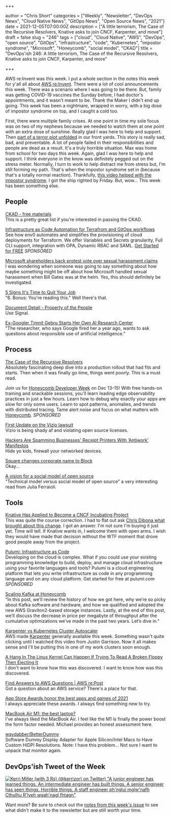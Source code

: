 +++

author = "Chris Short"
categories = ["Weekly", "Newsletter", "DevOps News", "Cloud Native News", "GitOps News", "Open Source News", "2021"]
date = 2021-12-05T07:00:00Z
description = ["A little terrorism, The Case of the Recursive Resolvers, Knative asks to join CNCF, Karpenter, and move"]
draft = false
slug = "246"
tags = ["cloud", "Cloud Native", "AWS", "DevOps", "open source", "GitOps", "infrastructure", "code", "Kubernetes", "impostor syndrome", "Microsoft", "Honeycomb", "social model", "CKAD"]
title = "DevOps'ish 246: A little terrorism, The Case of the Recursive Resolvers, Knative asks to join CNCF, Karpenter, and more"

+++

AWS re:Invent was this week. I put a whole section in the notes this week for y'all all about [AWS re:Invent](/246/notes/). There were a lot of cool announcements this week. There was a scenario where I was going to be there. But, family was getting COVID-19 vaccines the Sunday before, I had doctor's appointments, and it wasn't meant to be. Thank the Maker I didn't end up going. This week has been a nightmare, wrapped in worry, with a big dose of impostor syndrome on top, and I caught a cold too.

First, there were multiple family crises. At one point in time my sole focus was on two of my nephews because we needed to watch them at one point with an extra dose of sunshine. Really glad I was here to help and support. Then [part of a terror plot unfolded](https://www.wxyz.com/news/oxford-school-shooting/prosecutor-details-disturbing-warning-signs-and-events-that-led-up-to-the-oxford-high-school-shooting) in our front yards. This story is really sad, bad, and preventable. A lot of people failed in their responsibilities and people are dead as a result. It's a truly horrible situation. Max was home from school for two days this week. Again, glad I was here to help and support. I think everyone in the know was definitely pegged out on the stress meter. Normally, I turn to work to help distract me from stress but, I'm still forming my path. That's when the impostor syndrome set in (because that's a totally normal reaction). Thankfully, [this video helped with the impostor syndrome](https://www.youtube.com/watch?v=Bz8F9YT4axA). I got the ship righted by Friday. But, wow... This week has been something else.

## People

[CKAD - free materials](https://www.reddit.com/r/kubernetes/comments/r4q1ec/ckad_free_materials/)  
This is a pretty great list if you're interested in passing the CKAD.

[Infrastructure as Code Automation for Terrafrom and GitOps workflows](https://www.env0.com/infrastructure-as-code-automation?utm_campaign=devopsish&utm_source=nativeads&utm_medium=newsletter)  
See how env0 automates and simplifies the provisioning of cloud deployments for Terraform. We offer Variables and Secrets granularity, Full CLI support, integration with OPA, Dynamic RBAC and SAML. [Get Started for FREE](https://www.env0.com/infrastructure-as-code-automation?utm_campaign=devopsish&utm_source=nativeads&utm_medium=newsletter) *SPONSORED*

[Microsoft shareholders back protest vote over sexual harassment claims](https://arstechnica.com/tech-policy/2021/11/microsoft-shareholders-back-protest-vote-over-sexual-harassment-claims/)  
I was wondering when someone was going to say something about how maybe something might be off about how Microsoft handled sexual harassment when Bill Gates was at the helm. Yes, this should definitely be investigated.

[5 Signs It's Time to Quit Your Job](https://cate.blog/2021/11/29/5-signs-its-time-to-quit-your-job/)  
"6. Bonus: You're reading this." Well there's that.

[Document Detail - Property of the People](https://propertyofthepeople.org/document-detail/?doc-id=21114562)  
Use Signal.

[Ex-Googler Timnit Gebru Starts Her Own AI Research Center](https://www.wired.com/story/ex-googler-timnit-gebru-starts-ai-research-center/)  
"The researcher, who says Google fired her a year ago, wants to ask questions about responsible use of artificial intelligence."

## Process

[The Case of the Recursive Resolvers](https://slack.engineering/what-happened-during-slacks-dnssec-rollout/)  
Absolutely fascinating deep dive into a production rollout that had fits and starts. Then when it was finally go time, things went poorly. This is a must read.

Join us for [Honeycomb Developer Week](https://www.honeycomb.io/developer-week-devopsish/?&utm_source=devopsish&utm_medium=newsletter&utm_campaign=ad&utm_content=devopsish) on Dec 13–15! With free hands-on training and snackable sessions, you'll learn leading edge observability practices in just a few hours. Learn how to debug why exactly your apps are slow for only some users. Learn to spot patterns, anomalies, and trends with distributed tracing. Tame alert noise and focus on what matters with [Honeycomb](https://ui.honeycomb.io/signup/?&utm_source=devopsish&utm_medium=newsletter&utm_campaign=ad&utm_content=product-signup). *SPONSORED*

[First Update on the Vizio lawsuit](https://sfconservancy.org/blog/2021/nov/30/vizio-update-0/)  
Vizio is being shady af and violating open source licenses.

[Hackers Are Spamming Businesses' Receipt Printers With ‘Antiwork' Manifestos](https://www.vice.com/en/article/qjbb9d/hackers-are-spamming-businesses-receipt-printers-with-antiwork-manifestos)  
Hide yo kids, firewall your networked devices.

[Square changes corporate name to Block](https://www.cnbc.com/2021/12/01/square-changes-corporate-name-to-block-.html)  
Okay...

[A vision for a social model of open source](https://leaddev.com/agile-other-ways-working/vision-social-model-open-source)  
"Technical model versus social model of open source" a very interesting read from Julia Ferraioli.

## Tools

[Knative Has Applied to Become a CNCF Incubating Project](https://knative.dev/blog/steering/knative-cncf-donation/)  
This was quite the course correction. I had to flat out ask [Chris Dibona what brought about this change](https://twitter.com/cdibona/status/1465754668450025473). I got an answer. I'm not sure I'm buying it just yet. Time will tell. If Knative wants in, I welcome them with open arms. I wish they would have made that decision without the WTF moment that drove good people away from the project.

[Pulumi: Infrastructure as Code](https://www.pulumi.com/?utm_source=devopsish&utm_medium=sponsored-link&utm_campaign=iac)  
Developing on the cloud is complex. What if you could use your existing programming knowledge to build, deploy, and manage cloud infrastructure using your favorite languages and tools? Pulumi is a cloud engineering platform that lets you write infrastructure as code in any programming language and on any cloud platform. Get started for free at pulumi.com *SPONSORED*

[Scaling Kafka at Honeycomb](https://www.honeycomb.io/blog/scaling-kafka-observability-pipelines/)  
"In this post, we’ll review the history of how we got here, why we’re so picky about Kafka software and hardware, and how we qualified and adopted the new AWS Graviton2-based storage instances. Lastly, at the end of this post, we’ll discuss the decrease in price per megabyte of throughput after the cumulative optimizations we’ve made in the past two years. Let’s dive in."

[Karpenter vs Kubernetes Cluster Autoscaler](https://www.youtube.com/watch?v=3QsVRHVdOnM)  
AWS made [Karpenter](https://karpenter.sh/) generally available this week. Something wasn't quite clicking until I watched this video from Justin Garrison. Now it all makes sense and I'll be putting this in one of my work clusters soon enough.

[A Hang In The Linux Kernel Can Happen If Trying To Read A Broken Floppy Then Ejecting It](https://www.phoronix.com/scan.php?page=news_item&px=Linux-5.17-Floppy)  
I don't want to know how this was discovered. I want to know how was this discovered.

[Find Answers to AWS Questions | AWS re:Post](https://repost.aws/questions)  
Got a question about an AWS service? There's a place for that.

[App Store Awards honor the best apps and games of 2021](https://www.apple.com/newsroom/2021/12/app-store-awards-honor-the-best-apps-and-games-of-2021/)  
I always appreciate these awards. I always find something new to try.

[MacBook Air M1: the best laptop?](https://michael.stapelberg.ch/posts/2021-11-28-macbook-air-m1/)  
I've always liked the MacBook Air. I feel like the M1 is finally the power boost the form factor needed. Michael provides an honest assessment here.

[waydabber/BetterDummy](https://github.com/waydabber/BetterDummy)  
Software Dummy Display Adapter for Apple Silicon/Intel Macs to Have Custom HiDPI Resolutions. Note: I have this problem... Not sure I want to unpack that monitor again.

## DevOps'ish Tweet of the Week

[![Kerri Miller (with 3 Rs) (@kerrizor) on Twitter) "A junior engineer has learned things. An intermediate engineer has built things. A senior engineer has seen things. Horrible things. A staff engineer ph'nglui mglw'nafh Cthulhu R'lyeh wgah'nagl fhtagn"](https://shortcdn.com/devopsish/246-devopsish-tweet-of-the-week.webp)](https://twitter.com/kerrizor/status/1465694154508300292)

Want more? Be sure to check out the [notes from this week's issue](https://github.com/chris-short/devopsish.com/blob/main/content/post/246/notes.md) to see what didn't make it to the newsletter but are still worth your time.
